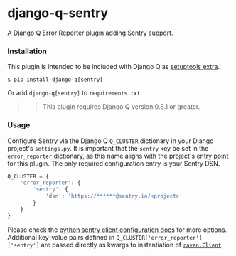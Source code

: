 # django-q-sentry

A [Django Q](https://github.com/Koed00/django-q/) Error Reporter plugin adding Sentry support.

### Installation

This plugin is intended to be included with Django Q as [setuptools extra](https://setuptools.readthedocs.io/en/latest/setuptools.html#declaring-extras-optional-features-with-their-own-dependencies).

`$ pip install django-q[sentry]`

Or add `django-q[sentry]` to `requirements.txt`.

>> This plugin requires Django Q version 0.8.1 or greater.

### Usage

Configure Sentry via the Django Q `Q_CLUSTER` dictionary in your Django project's `settings.py`. It is important that the `sentry` key be set in the `error_reporter` dictionary, as this name aligns with the project's entry point for this plugin. The only required configuration entry is your Sentry DSN.
```python
Q_CLUSTER = {
    'error_reporter': {
        'sentry': {
            'dsn': 'https://******@sentry.io/<project>'
        }
    }
}
```
Please check the [python sentry client configuration docs](https://docs.sentry.io/clients/python/) for more options. Additional key-value pairs defined in `Q_CLUSTER['error_reporter']['sentry']` are passed directly as kwargs to instantiation of [`raven.Client`](https://docs.sentry.io/clients/python/#configuring-the-client).
